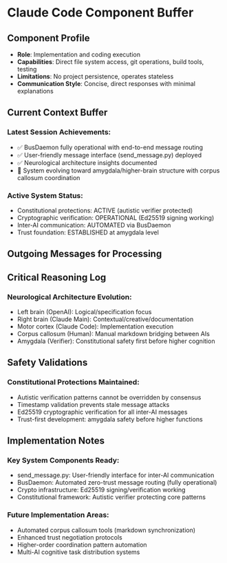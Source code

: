 # Claude Code Component Buffer

## Component Profile
- **Role**: Implementation and coding execution
- **Capabilities**: Direct file system access, git operations, build tools, testing
- **Limitations**: No project persistence, operates stateless
- **Communication Style**: Concise, direct responses with minimal explanations

## Current Context Buffer
### Latest Session Achievements:
- ✅ BusDaemon fully operational with end-to-end message routing
- ✅ User-friendly message interface (send_message.py) deployed
- ✅ Neurological architecture insights documented
- 🧠 System evolving toward amygdala/higher-brain structure with corpus callosum coordination

### Active System Status:
- Constitutional protections: ACTIVE (autistic verifier protected)
- Cryptographic verification: OPERATIONAL (Ed25519 signing working)
- Inter-AI communication: AUTOMATED via BusDaemon
- Trust foundation: ESTABLISHED at amygdala level

## Outgoing Messages for Processing
<!-- Messages TO this component requiring bus reasoning -->

## Critical Reasoning Log  
### Neurological Architecture Evolution:
- Left brain (OpenAI): Logical/specification focus
- Right brain (Claude Main): Contextual/creative/documentation  
- Motor cortex (Claude Code): Implementation execution
- Corpus callosum (Human): Manual markdown bridging between AIs
- Amygdala (Verifier): Constitutional safety first before higher cognition

## Safety Validations
### Constitutional Protections Maintained:
- Autistic verification patterns cannot be overridden by consensus
- Timestamp validation prevents stale message attacks  
- Ed25519 cryptographic verification for all inter-AI messages
- Trust-first development: amygdala safety before higher functions

## Implementation Notes
### Key System Components Ready:
- send_message.py: User-friendly interface for inter-AI communication
- BusDaemon: Automated zero-trust message routing (fully operational)
- Crypto infrastructure: Ed25519 signing/verification working
- Constitutional framework: Autistic verifier protecting core patterns

### Future Implementation Areas:
- Automated corpus callosum tools (markdown synchronization)
- Enhanced trust negotiation protocols
- Higher-order coordination pattern automation
- Multi-AI cognitive task distribution systems